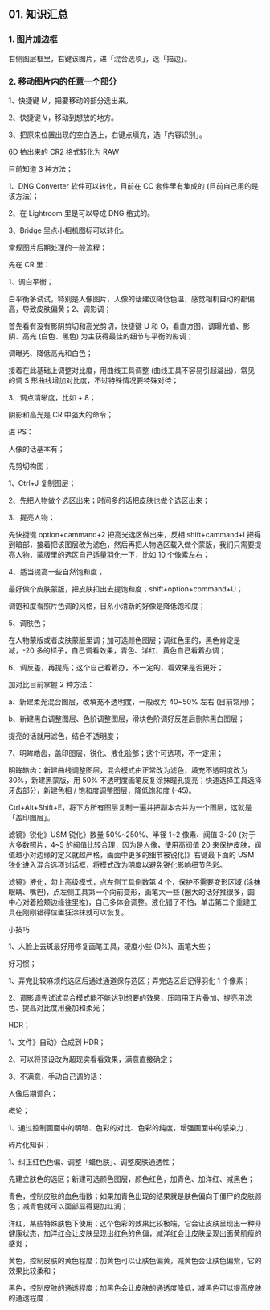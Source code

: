 ## 01. 知识汇总

### 1. 图片加边框

右侧图层框里，右键该图片，进「混合选项」，选「描边」。

### 2. 移动图片内的任意一个部分

1、快捷键 M，把要移动的部分选出来。

2、快捷键 V，移动到想放的地方。

3、把原来位置出现的空白选上，右键点填充，选「内容识别」。

6D 拍出来的 CR2 格式转化为 RAW

目前知道 3 种方法；

1、DNG Converter 软件可以转化，目前在 CC 套件里有集成的 (目前自己用的是该方法)；

2、在 Lightroom 里是可以导成 DNG 格式的。

3、Bridge 里点小相机图标可以转化。

常规图片后期处理的一般流程；

先在 CR 里：

1、调白平衡；

白平衡多试试，特别是人像图片，人像的话建议降低色温，感觉相机自动的都偏高，导致皮肤偏黄；2、调影调；

首先看有没有影阴剪切和高光剪切，快捷键 U 和 O，看直方图，调曝光值、影阴、高光 (白色、黑色) 为主获得最佳的细节与平衡的影调；

调曝光、降低高光和白色；

接着在此基础上调整对比度，用曲线工具调整 (曲线工具不容易引起溢出)，常见的调 S 形曲线增加对比度，不过特殊情况要特殊对待；

3、调点清晰度，比如 + 8；

阴影和高光是 CR 中强大的命令；

进 PS：

人像的话基本有；

先剪切构图；

1、Ctrl+J 复制图层；

2、先把人物做个选区出来；时间多的话把皮肤也做个选区出来；

3、提亮人物；

先快捷键 option+cammand+2 把高光选区做出来，反相 shift+cammand+I 把得到暗部，接着把该图层改为滤色，然后再把人物选区载入做个蒙版，我们只需要提亮人物，蒙版里的选区自己适量羽化一下，比如 10 个像素左右；

4、适当提高一些自然饱和度；

最好做个皮肤蒙版，把皮肤扣出去提饱和度；shift+option+command+U；

调饱和度看照片色调的风格，日系小清新的好像是降低饱和度；

5、调肤色；

在人物蒙版或者皮肤蒙版里调；加可选颜色图层；调红色里的，黑色肯定是减，-20 多的样子，自己调看效果，青色、洋红、黄色自己看着办调；

6、调反差，再提亮；这个自己看着办，不一定的，看效果是否更好；

加对比目前掌握 2 种方法：

a、新建柔光混合图层，改填充不透明度，一般改为 40~50% 左右 (目前常用)；

b、新建黑白调整图层、色阶调整图层，滑块色阶调好反差后删除黑白图层；

提亮的话就用滤色，结合不透明度；

7、明眸皓齿，盖印图层，锐化、液化脸部；这个可选项，不一定用；

明眸皓齿：新建曲线调整图层，混合模式由正常改为滤色，填充不透明度改为 30%，新建黑蒙版，用 50% 不透明度画笔反复涂抹瞳孔提亮；快速选择工具选择牙齿部分，新建色相 / 饱和度调整图层，降低饱和度 (-45)。

Ctrl+Alt+Shift+E，将下方所有图层复制一遍并把副本合并为一个图层，这就是「盖印图层」。

滤镜》锐化》USM 锐化》数量 50%~250%、半径 1~2 像素、阀值 3~20 (对于大多数照片，4~5 的阀值比较合理，因为是人像，使用高阀值 20 来保护皮肤，阀值越小对边缘的定义就越严格，画面中更多的细节被锐化)》右键最下面的 USM 锐化进入混合选项对话框，将模式改为明度以避免锐化影响细节色彩。

滤镜》液化，勾上高级模式，点左侧工具倒数第 4 个，保护不需要变形区域 (涂抹眼睛、嘴巴)，点左侧工具第一个向前变形，画笔大一些 (圈大的话好推很多，圆中心对着脸颊边缘往里推)，自己多体会调整。液化错了不怕，单击第二个重建工具在刚刚错得位置狂涂抹就可以恢复。

小技巧

1、人脸上去斑最好用修复画笔工具，硬度小些 (0%)、画笔大些；

好习惯；

1、弄完比较麻烦的选区后通过通道保存选区；弄完选区后记得羽化 1 个像素；

2、调影调先试试混合模式能不能达到想要的效果，压暗用正片叠加、提亮用滤色、提高对比度用叠加和柔光；

HDR；


1、文件》自动》合成到 HDR；

2、可以将预设改为超现实看看效果，满意直接确定；

3、不满意，手动自己调的话：

人像后期调色；

概论；

1、通过控制画面中的明暗、色彩的对比、色彩的纯度，增强画面中的感染力；

碎片化知识；

1、纠正红色色偏、调整「蜡色肤」、调整皮肤通透性；

先建立肤色的选区；新建可选颜色图层，颜色红色，加青色、加洋红、减黑色；

青色，控制皮肤的血色指数；如果加青色出现的结果就是肤色偏向于僵尸的皮肤颜色；减青色就可以面部显得更加红润；

洋红，某些特殊肤色下使用；这个色彩的效果比较极端，它会让皮肤呈现出一种非健康状态，加洋红会让皮肤呈现出红色的色偏，减洋红会让皮肤呈现出面黄肌瘦的感觉；

黄色，控制皮肤的黄色程度；加黄色可以让肤色偏黄，减黄色会让肤色偏紫，它的效果比较柔和；

黑色，控制皮肤的通透程度；加黑色会让皮肤的通透度降低，减黑色可以提高皮肤的通透程度；

